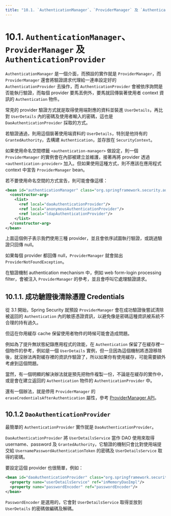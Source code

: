 ```yaml
---
title: "10.1. `AuthenticationManager`、`ProviderManager` 及 `AuthenticationProvider`"
---
```


# 10.1. `AuthenticationManager`、`ProviderManager` 及 `AuthenticationProvider`

`AuthenticationManager` 是一個介面，而預設的實作就是 `ProviderManager`，而 `ProviderManager` 還會將驗證請求代理給一連串設定好的 `AuthenticationProvider` 去操作，而 `AuthenticationProvider` 會被依序詢問是否能執行驗證，而每個 provider 要馬丟例外，要馬就回傳裝著使用者 context 資訊的 `Authentication` 物件。

常見的 provider 驗證方式就是取得使用端對應的資料並裝進 `UserDetails`，再比對 `UserDetails` 內的密碼及使用者輸入的密碼，這也是 `DaoAuthenticationProvider` 採取的方式。

若驗證通過，則用這個裝著使用端資料的 `UserDetails`，特別是他持有的 `GrantedAuthority`，去構建 `Authentication`，並存放在 `SecurityContext`。

如果使用命名空間標籤 `<authentication-manager>` 做設定，則一個 `ProviderManager` 的實例會在內部被建立並維護，接著再將 provider 透過 `<authentication-provider>` 加入。但如果使用這種方式，則不應該在應用程式 context 中宣告 `ProviderManager` bean。

若不要使用命名空間的方式宣告，則可能會像這樣：

```xml
<bean id="authenticationManager" class="org.springframework.security.authentication.ProviderManager">
  <constructor-arg>
    <list>
      <ref local="daoAuthenticationProvider"/>
      <ref local="anonymousAuthenticationProvider"/>
      <ref local="ldapAuthenticationProvider"/>
    </list>
  </constructor-arg>
</bean>
```

上面這個例子表示我們使用三種 provider，並且會依序試圖執行驗證，或跳過驗證只回傳 null。

如果每個 provider 都回傳 null，`ProviderManager` 就會拋出 `ProviderNotFoundException`。

在驗證機制 authentication mechanism 中，例如 web form-login processing filter，會被注入 `ProviderManager` 的參考，並且會呼叫它處理驗證請求。

## 10.1.1. 成功驗證後清除憑證 Credentials

從 3.1 開始，Spring Security 就預設 `ProviderManager` 會在成功驗證後嘗試清除被返回的 `Authentication` 內的敏感憑證資訊，以避免像是密碼這種資訊被系統不合理的持有過久。

但這在你用緩存 cache 保留使用者物件的時候可能會造成問題。

例如為了提升無狀態紀錄應用程式的效能，在 `Authentication` 保留了在緩存裡一個物件的參考，例如是一個 `UserDetails` 實例，但一旦因為這個機制將憑證移除後，就沒辦法再對緩存裡的資訊作驗證了，所以如果你有使用緩存，可能需要額外考慮到這個問題。

當然，有一個明顯的解決辦法就是預先把物件複製一份，不論是在緩存的實作中，或是會在建立返回的 `Authentication` 物件的 `AuthenticationProvider` 中。

還有一個辦法，就是停用 `ProviderManager` 的 `eraseCredentialsAfterAuthentication` 屬性，參考 [ProviderManager API](https://docs.spring.io/spring-security/site/docs/5.0.7.RELEASE/api/org/springframework/security/authentication/ProviderManager.html)。

## 10.1.2 `DaoAuthenticationProvider`

最簡單的 `AuthenticationProvider` 實作就是 `DaoAuthenticationProvider`。

`DaoAuthenticationProvider` 將 `UserDetailsService` 當作 DAO 使用來取得 username、password 及 `GrantedAuthority`，它驗證的機制只會比對使用端提交給 `UsernamePasswordAuthenticationToken` 的密碼及 `UserDetailsService` 取得的密碼。

要設定這個 provider 也很簡單，例如：

```xml
<bean id="daoAuthenticationProvider" class="org.springframework.security.authentication.dao.DaoAuthenticationProvider">
  <property name="userDetailsService" ref="inMemoryDaoImpl"/>
  <property name="passwordEncoder" ref="passwordEncoder"/>
</bean>
```

`PasswordEncoder` 是選用的，它會對 `UserDetailsService` 取得並放到 `UserDetails` 的密碼做編碼及解碼。
